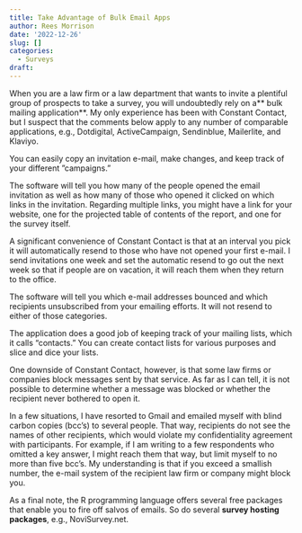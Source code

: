 ```yaml
---
title: Take Advantage of Bulk Email Apps
author: Rees Morrison
date: '2022-12-26'
slug: []
categories:
  - Surveys
draft: 
---
```


When you are a law firm or a law department that wants to invite a plentiful group of prospects to take a survey, you will undoubtedly rely on a** bulk mailing application**. My only experience has been with Constant Contact, but I suspect that the comments below apply to any number of comparable applications, e.g., Dotdigital, ActiveCampaign, Sendinblue, Mailerlite, and Klaviyo.

You can easily copy an invitation e-mail, make changes, and keep track of your different ”campaigns.”

The software will tell you how many of the people opened the email invitation as well as how many of those who opened it clicked on which links in the invitation.  Regarding multiple links, you might have a link for your website, one for the projected table of contents of the report, and one for the survey itself.

A significant convenience of Constant Contact is that at an interval you pick it will automatically resend to those who have not opened your first e-mail.  I send invitations one week and set the automatic resend to go out the next week so that if people are on vacation, it will reach them when they return to the office.

The software will tell you which e-mail addresses bounced and which recipients unsubscribed from your emailing efforts. It will not resend to either of those categories.

The application does a good job of keeping track of your mailing lists, which it calls “contacts.” You can create contact lists for various purposes and slice and dice your lists.

One downside of Constant Contact, however, is that some law firms or companies  block messages sent by that service. As far as I can tell, it is not possible to determine whether a message was blocked or whether the recipient never bothered to open it.

In a few situations, I have resorted to Gmail and emailed myself with blind carbon copies (bcc’s) to several people.  That way, recipients do not see the names of other recipients, which would violate my confidentiality agreement with participants.  For example, if I am writing to a few respondents who omitted a key answer, I might reach them that way, but limit myself to no more than five bcc’s.  My understanding is that if you exceed a smallish  number, the e-mail system of the recipient law firm or company might block you.

As a final note, the R programming language offers several free packages that enable you to fire off salvos of emails.  So do several **survey hosting packages**, e.g., NoviSurvey.net.
